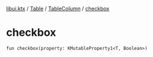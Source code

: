 [libui.ktx](../../README.md) / [Table](../README.md) / [TableColumn](README.md) / [checkbox](checkbox.md)

# checkbox

`fun checkbox(property: KMutableProperty1<T, Boolean>)`
